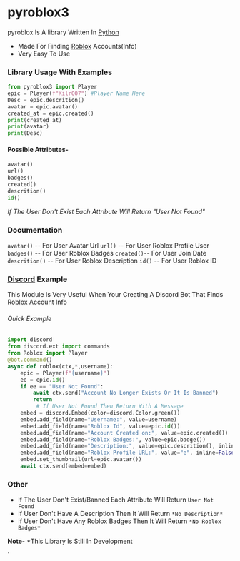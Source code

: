 # **pyroblox3**



pyroblox Is A library Written In [Python](https://www.python.org/)
  - Made For Finding [Roblox](https://www.roblox.com) Accounts(Info)
  - Very Easy To Use
###  Library Usage With Examples
```py
from pyroblox3 import Player
epic = Player(f"Kilr007") #Player Name Here 
Desc = epic.descrition()
avatar = epic.avatar()
created_at = epic.created()
print(created_at)
print(avatar)
print(Desc)
```
#### Possible Attributes-
```python
avatar() 
url()
badges()
created()
descrition()
id()
```
*If The User Don't Exist Each Attribute Will Return "User Not Found"*

### Documentation
`avatar()` -- For User Avatar Url
`url()` --  For User Roblox Profile User
`badges()` --  For User Roblox Badges
`created()`-- For User Join Date
`descrition()` --  For User Roblox Description 
`id()` --  For User Roblox ID
### [Discord](https://discord.com) Example
This Module Is Very Useful When Your Creating A Discord Bot That Finds Roblox Account Info
###### Quick Example
```python
import discord
from discord.ext import commands
from Roblox import Player
@bot.command()
async def roblox(ctx,*,username):
    epic = Player(f"{username}")
    ee = epic.id()
    if ee == "User Not Found":
        await ctx.send("Account No Longer Exists Or It Is Banned") 
        return
         # If User Not Found Then Return With A Message
    embed = discord.Embed(color=discord.Color.green())
    embed.add_field(name="Username:", value=username)
    embed.add_field(name="Roblox Id", value=epic.id())
    embed.add_field(name="Account Created on:", value=epic.created())
    embed.add_field(name="Roblox Badges:", value=epic.badge())
    embed.add_field(name="Description:", value=epic.descrition(), inline=False)
    embed.add_field(name="Roblox Profile URL:", value="e", inline=False)
    embed.set_thumbnail(url=epic.avatar())
    await ctx.send(embed=embed)
```

### Other
 - If The User Don't Exist/Banned Each Attribute Will Return `User Not Found`
 - If User Don't Have A Description Then It Will Return `*No Description*`
 - If User Don't Have Any Roblox Badges Then It Will Return `*No Roblox Badges*`
 
**Note-** *This Library Is Still In Development







`







